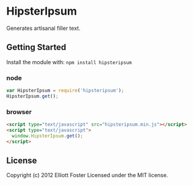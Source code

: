 # HipsterIpsum

Generates artisanal filler text.

## Getting Started
Install the module with: `npm install hipsteripsum`

### node

```javascript
var HipsterIpsum = require('hipsteripsum');
HipsterIpsum.get();
```

### browser

```html
<script type="text/javascript" src="hipsteripsum.min.js"></script>
<script type="text/javascript">
  window.HipsterIpsum.get();
</script>
```

## License
Copyright (c) 2012 Elliott Foster
Licensed under the MIT license.
